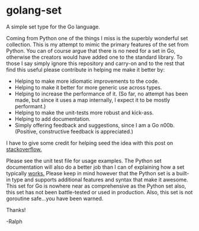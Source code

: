 golang-set
==========

A simple set type for the Go language.

Coming from Python one of the things I miss is the superbly wonderful set collection.  This is my attempt to mimic the primary features of the set from Python.
You can of course argue that there is no need for a set in Go, otherwise the creators would have added one to the standard library.  To those I say simply ignore this repository
and carry-on and to the rest that find this useful please contribute in helping me make it better by:

* Helping to make more idiomatic improvements to the code.
* Helping to make it better for more generic use across types.
* Helping to increase the performance of it. (So far, no attempt has been made, but since it uses a map internally, I expect it to be mostly performant.)
* Helping to make the unit-tests more robust and kick-ass.
* Helping to add documentation.
* Simply offering feedback and suggestions, since I am a Go n00b.  (Positive, constructive feedback is appreciated.)

I have to give some credit for helping seed the idea with this post on [stackoverflow.](http://programmers.stackexchange.com/questions/177428/sets-data-structure-in-golang)

Please see the unit test file for usage examples.  The Python set documentation will also do a better job than I can of explaining how a set typically [works.](http://docs.python.org/2/library/sets.html)    Please keep in mind 
however that the Python set is a built-in type and supports additional features and syntax that make it awesome.  This set for Go is nowhere near as comprehensive as the Python set
also, this set has not been battle-tested or used in production.  Also, this set is not goroutine safe...you have been warned.

Thanks!

-Ralph



